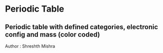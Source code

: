 # Periodic Table
## Periodic table with defined categories, electronic config and mass (color coded)

Author : Shreshth Mishra
